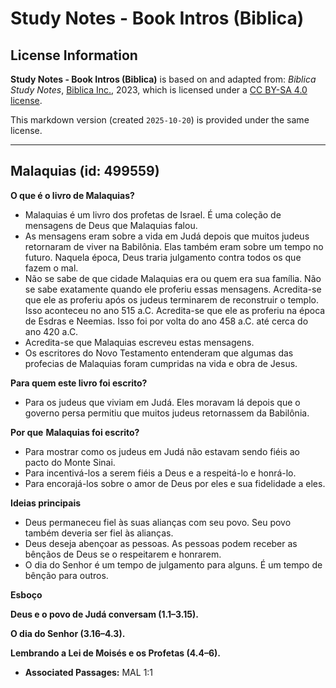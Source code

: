 # Study Notes - Book Intros (Biblica)

## License Information

**Study Notes - Book Intros (Biblica)** is based on and adapted from: _Biblica Study Notes_, [Biblica Inc.](https://www.biblica.com/), 2023, which is licensed under a [CC BY-SA 4.0 license](https://creativecommons.org/licenses/by-sa/4.0/legalcode.en).

This markdown version (created `2025-10-20`) is provided under the same license.



--------------------------------

## Malaquias (id: 499559)

**O que é o livro de Malaquias?**

* Malaquias é um livro dos profetas de Israel. É uma coleção de mensagens de Deus que Malaquias falou.
* As mensagens eram sobre a vida em Judá depois que muitos judeus retornaram de viver na Babilônia. Elas também eram sobre um tempo no futuro. Naquela época, Deus traria julgamento contra todos os que fazem o mal.
* Não se sabe de que cidade Malaquias era ou quem era sua família. Não se sabe exatamente quando ele proferiu essas mensagens. Acredita\-se que ele as proferiu após os judeus terminarem de reconstruir o templo. Isso aconteceu no ano 515 a.C. Acredita\-se que ele as proferiu na época de Esdras e Neemias. Isso foi por volta do ano 458 a.C. até cerca do ano 420 a.C.
* Acredita\-se que Malaquias escreveu estas mensagens.
* Os escritores do Novo Testamento entenderam que algumas das profecias de Malaquias foram cumpridas na vida e obra de Jesus.

**Para quem este livro foi escrito?**

* Para os judeus que viviam em Judá. Eles moravam lá depois que o governo persa permitiu que muitos judeus retornassem da Babilônia.

**Por que** **Malaquias foi escrito?**

* Para mostrar como os judeus em Judá não estavam sendo fiéis ao pacto do Monte Sinai.
* Para incentivá\-los a serem fiéis a Deus e a respeitá\-lo e honrá\-lo.
* Para encorajá\-los sobre o amor de Deus por eles e sua fidelidade a eles.

**Ideias principais**

* Deus permaneceu fiel às suas alianças com seu povo. Seu povo também deveria ser fiel às alianças.
* Deus deseja abençoar as pessoas. As pessoas podem receber as bênçãos de Deus se o respeitarem e honrarem.
* O dia do Senhor é um tempo de julgamento para alguns. É um tempo de bênção para outros.

**Esboço**

**Deus e o povo de Judá conversam (1\.1–3\.15\).**

**O dia do Senhor (3\.16–4\.3\).**

**Lembrando a Lei de Moisés e os Profetas (4\.4–6\).**

* **Associated Passages:** MAL 1:1

